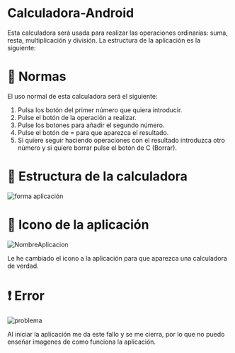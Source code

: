# Calculadora-Android

Esta calculadora será usada para realizar las operaciones ordinarias: suma, resta, multiplicación y división.
La estructura de la aplicación es la siguiente: 

<h1> 📝 Normas </h1>

El uso normal de esta calculadora será el siguiente:
1. Pulsa los botón del primer número que quiera introducir.
2. Pulse el botón de la operación a realizar.
3. Pulse los botones para añadir el segundo número.
4. Pulse el botón de = para que aparezca el resultado.
5. Si quiere seguir haciendo operaciones con el resultado introduzca otro número y si quiere borrar pulse el botón de C (Borrar). 

<h1> 📱 Estructura de la calculadora </h1>

![forma aplicación](https://user-images.githubusercontent.com/71631573/117470775-7717dc00-af57-11eb-934a-6272fae48923.png)

<h1> 📢 Icono de la aplicación </h1>

![NombreAplicacion](https://user-images.githubusercontent.com/71631573/117471113-ce1db100-af57-11eb-9921-a5ddef43f174.png)

Le he cambiado el icono a la aplicación para que aparezca una calculadora de verdad.

<h1> ❗ Error </h1>

![problema](https://user-images.githubusercontent.com/71631573/117471390-1b9a1e00-af58-11eb-8500-5a19bee373aa.png)

Al iniciar la aplicación me da este fallo y se me cierra, por lo que no puedo enseñar imagenes de como funciona la aplicación.
